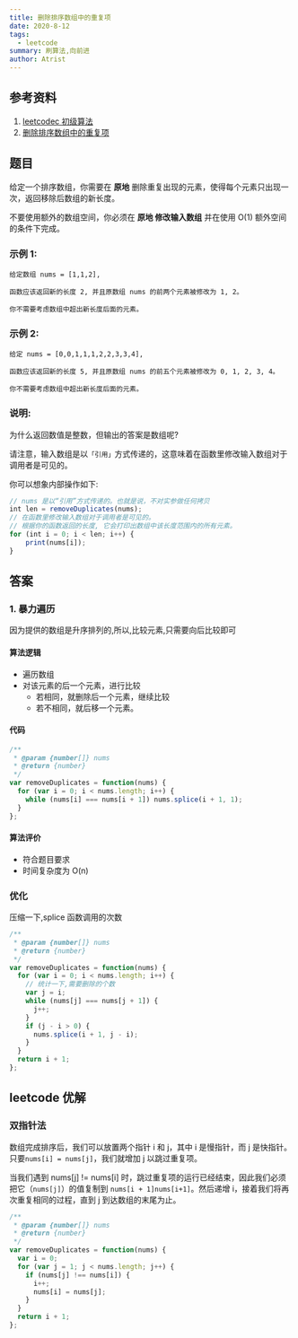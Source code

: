 ```yaml
---
title: 删除排序数组中的重复项
date: 2020-8-12
tags:
  - leetcode
summary: 刷算法,向前进
author: Atrist
---
```


## 参考资料

1. [leetcodec 初级算法](https://leetcode-cn.com/leetbook/detail/top-interview-questions-easy/)
2. [删除排序数组中的重复项](https://leetcode-cn.com/leetbook/read/top-interview-questions-easy/x2gy9m/)

## 题目

给定一个排序数组，你需要在 **原地** 删除重复出现的元素，使得每个元素只出现一次，返回移除后数组的新长度。

不要使用额外的数组空间，你必须在 **原地 修改输入数组** 并在使用 O(1) 额外空间的条件下完成。

### 示例 1:

```
给定数组 nums = [1,1,2],

函数应该返回新的长度 2, 并且原数组 nums 的前两个元素被修改为 1, 2。

你不需要考虑数组中超出新长度后面的元素。
```

### 示例 2:

```
给定 nums = [0,0,1,1,1,2,2,3,3,4],

函数应该返回新的长度 5, 并且原数组 nums 的前五个元素被修改为 0, 1, 2, 3, 4。

你不需要考虑数组中超出新长度后面的元素。
```

### 说明:

为什么返回数值是整数，但输出的答案是数组呢?

请注意，输入数组是以`「引用」`方式传递的，这意味着在函数里修改输入数组对于调用者是可见的。

你可以想象内部操作如下:

```js
// nums 是以“引用”方式传递的。也就是说，不对实参做任何拷贝
int len = removeDuplicates(nums);
// 在函数里修改输入数组对于调用者是可见的。
// 根据你的函数返回的长度, 它会打印出数组中该长度范围内的所有元素。
for (int i = 0; i < len; i++) {
    print(nums[i]);
}
```

## 答案

### 1. 暴力遍历

因为提供的数组是升序排列的,所以,比较元素,只需要向后比较即可

#### 算法逻辑

- 遍历数组
- 对该元素的后一个元素，进行比较
  - 若相同，就删除后一个元素，继续比较
  - 若不相同，就后移一个元素。

#### 代码

```javascript
/**
 * @param {number[]} nums
 * @return {number}
 */
var removeDuplicates = function(nums) {
  for (var i = 0; i < nums.length; i++) {
    while (nums[i] === nums[i + 1]) nums.splice(i + 1, 1);
  }
};
```

#### 算法评价

- 符合题目要求
- 时间复杂度为 O(n)

### 优化

压缩一下,splice 函数调用的次数

```js
/**
 * @param {number[]} nums
 * @return {number}
 */
var removeDuplicates = function(nums) {
  for (var i = 0; i < nums.length; i++) {
    // 统计一下,需要删除的个数
    var j = i;
    while (nums[j] === nums[j + 1]) {
      j++;
    }
    if (j - i > 0) {
      nums.splice(i + 1, j - i);
    }
  }
  return i + 1;
};
```

## leetcode 优解

### 双指针法

数组完成排序后，我们可以放置两个指针 i 和 j，其中 i 是慢指针，而 j 是快指针。只要`nums[i] = nums[j]`，我们就增加 j 以跳过重复项。

当我们遇到 nums[j] != nums[i] 时，跳过重复项的运行已经结束，因此我们必须把它（`nums[j]`）的值复制到 `nums[i + 1]nums[i+1]`。然后递增 i，接着我们将再次重复相同的过程，直到 j 到达数组的末尾为止。

```js
/**
 * @param {number[]} nums
 * @return {number}
 */
var removeDuplicates = function(nums) {
  var i = 0;
  for (var j = 1; j < nums.length; j++) {
    if (nums[j] !== nums[i]) {
      i++;
      nums[i] = nums[j];
    }
  }
  return i + 1;
};
```

